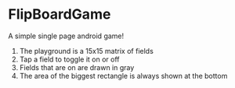 # FlipBoardGame

A simple single page android game!

1. The playground is a 15x15 matrix of fields
2. Tap a field to toggle it on or off
3. Fields that are on are drawn in gray
4. The area of the biggest rectangle is always shown at the bottom
